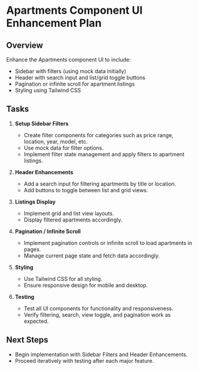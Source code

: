 # Apartments Component UI Enhancement Plan

## Overview
Enhance the Apartments component UI to include:
- Sidebar with filters (using mock data initially)
- Header with search input and list/grid toggle buttons
- Pagination or infinite scroll for apartment listings
- Styling using Tailwind CSS

## Tasks

1. **Setup Sidebar Filters**
   - Create filter components for categories such as price range, location, year, model, etc.
   - Use mock data for filter options.
   - Implement filter state management and apply filters to apartment listings.

2. **Header Enhancements**
   - Add a search input for filtering apartments by title or location.
   - Add buttons to toggle between list and grid views.

3. **Listings Display**
   - Implement grid and list view layouts.
   - Display filtered apartments accordingly.

4. **Pagination / Infinite Scroll**
   - Implement pagination controls or infinite scroll to load apartments in pages.
   - Manage current page state and fetch data accordingly.

5. **Styling**
   - Use Tailwind CSS for all styling.
   - Ensure responsive design for mobile and desktop.

6. **Testing**
   - Test all UI components for functionality and responsiveness.
   - Verify filtering, search, view toggle, and pagination work as expected.

## Next Steps
- Begin implementation with Sidebar Filters and Header Enhancements.
- Proceed iteratively with testing after each major feature.
